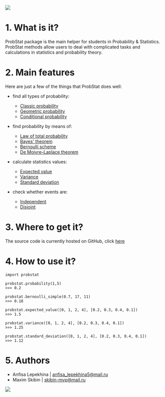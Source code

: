 ![](https://i.imgur.com/I97AaMV.png)




#  1. What is it?

ProbStat package is the main helper for students in Probability & Statistics. 
ProbStat methods allow users to deal  with complicated tasks and calculations in statistics and probability theory.

# 2. Main features
Here are just a few of the things that ProbStat does well:
- find all types of probability:
    - [Classic probability](https://en.wikipedia.org/wiki/Classical_definition_of_probability)
    - [Geometric probability](https://en.wikipedia.org/wiki/Geometric_probability)
    - [Conditional probability](https://en.wikipedia.org/wiki/Conditional_probability)
- find probability by means of:
	- [Law of total probability](https://en.wikipedia.org/wiki/Law_of_total_probability)
	- [Bayes' theorem](https://en.wikipedia.org/wiki/Bayes%27_theorem)
	- [Bernoulli scheme](https://en.wikipedia.org/wiki/Bernoulli_scheme)
	- [De Moivre–Laplace theorem](https://en.wikipedia.org/wiki/De_Moivre–Laplace_theorem)


- calculate statistics values: 
    - [Expected value](https://en.wikipedia.org/wiki/Expected_value)
    - [Variance](https://en.wikipedia.org/wiki/Dispersion)
    - [Standard deviation](https://en.wikipedia.org/wiki/Standard_deviation)

- check whether events are: 
    - [Independent](https://en.wikipedia.org/wiki/Independence_(probability_theory))
    - [Disjoint](https://www.statisticshowto.com/disjoint-events/)


# 3. Where to get it?
The source code is currently hosted on GitHub, click [here](https://github.com/vederko-p/education/tree/master/c%20module)






# 4. How to use it?
```python=
import probstat

probstat.probability(1,5)
>>> 0.2

probstat.bernoulli_simple(0.7, 17, 11)
>>> 0.18

probstat.expected_value([0, 1, 2, 4], [0.2, 0.3, 0.4, 0.1])
>>> 1.5

probstat.variance([0, 1, 2, 4], [0.2, 0.3, 0.4, 0.1])
>>> 1.25

probstat.standard_deviation([0, 1, 2, 4], [0.2, 0.3, 0.4, 0.1])
>>> 1.12
```

# 5. Authors
* Anfisa Lepekhina | anfisa_lepekhina5@mail.ru 
* Maxim Skibin |  skibin-mvp@mail.ru

![](https://i.imgur.com/Zs3kSNj.png)











